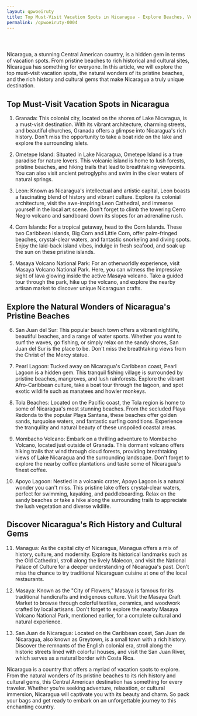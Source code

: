 ```yaml
---
layout: qpwoeiruty
title: Top Must-Visit Vacation Spots in Nicaragua - Explore Beaches, Volcanoes, and Culture
permalink: /qpwoeiruty-0004
---
```



<div class="separator" style="clear: both;"><a href="https://blogger.googleusercontent.com/img/b/R29vZ2xl/AVvXsEhTtBB-2NwILe6axsLCyCSEw9QVm_YTwB7pssF7aWih3uM-Hq6VsqRdbJBo5fWnfU_FvaQqdOVOgTY9u5LViJeCqZVemAFTzmAtn-QFjDUrfuglhRTn0OeaTtPyblw8qDioBpM8-O2eZzB_ZfgKc88wvirBqygj1aEbtH7ORHZt4axMI73NpbqqWN0WfJHo/s1600/images%20%281%29.jpeg" style="display: block; padding: 1em 0; text-align: center; "><img alt="" border="0" data-original-height="452" data-original-width="679" src="https://blogger.googleusercontent.com/img/b/R29vZ2xl/AVvXsEhTtBB-2NwILe6axsLCyCSEw9QVm_YTwB7pssF7aWih3uM-Hq6VsqRdbJBo5fWnfU_FvaQqdOVOgTY9u5LViJeCqZVemAFTzmAtn-QFjDUrfuglhRTn0OeaTtPyblw8qDioBpM8-O2eZzB_ZfgKc88wvirBqygj1aEbtH7ORHZt4axMI73NpbqqWN0WfJHo/s1600/images%20%281%29.jpeg"/></a></div>


<p>Nicaragua, a stunning Central American country, is a hidden gem in terms of vacation spots. From pristine beaches to rich historical and cultural sites, Nicaragua has something for everyone. In this article, we will explore the top must-visit vacation spots, the natural wonders of its pristine beaches, and the rich history and cultural gems that make Nicaragua a truly unique destination.</p>
<h2>Top Must-Visit Vacation Spots in Nicaragua</h2>
<ol>
<li>
<p>Granada: This colonial city, located on the shores of Lake Nicaragua, is a must-visit destination. With its vibrant architecture, charming streets, and beautiful churches, Granada offers a glimpse into Nicaragua's rich history. Don't miss the opportunity to take a boat ride on the lake and explore the surrounding islets.</p>
</li>
<li>
<p>Ometepe Island: Situated in Lake Nicaragua, Ometepe Island is a true paradise for nature lovers. This volcanic island is home to lush forests, pristine beaches, and hiking trails that lead to breathtaking viewpoints. You can also visit ancient petroglyphs and swim in the clear waters of natural springs.</p>
</li>
<li>
<p>Leon: Known as Nicaragua's intellectual and artistic capital, Leon boasts a fascinating blend of history and vibrant culture. Explore its colonial architecture, visit the awe-inspiring Leon Cathedral, and immerse yourself in the local art scene. Don't forget to climb the towering Cerro Negro volcano and sandboard down its slopes for an adrenaline rush.</p>
</li>
<li>
<p>Corn Islands: For a tropical getaway, head to the Corn Islands. These two Caribbean islands, Big Corn and Little Corn, offer palm-fringed beaches, crystal-clear waters, and fantastic snorkeling and diving spots. Enjoy the laid-back island vibes, indulge in fresh seafood, and soak up the sun on these pristine islands.</p>
</li>
<li>
<p>Masaya Volcano National Park: For an otherworldly experience, visit Masaya Volcano National Park. Here, you can witness the impressive sight of lava glowing inside the active Masaya volcano. Take a guided tour through the park, hike up the volcano, and explore the nearby artisan market to discover unique Nicaraguan crafts.</p>
</li>
</ol>
<h2>Explore the Natural Wonders of Nicaragua's Pristine Beaches</h2>
<ol start="6">
<li>
<p>San Juan del Sur: This popular beach town offers a vibrant nightlife, beautiful beaches, and a range of water sports. Whether you want to surf the waves, go fishing, or simply relax on the sandy shores, San Juan del Sur is the place to be. Don't miss the breathtaking views from the Christ of the Mercy statue.</p>
</li>
<li>
<p>Pearl Lagoon: Tucked away on Nicaragua's Caribbean coast, Pearl Lagoon is a hidden gem. This tranquil fishing village is surrounded by pristine beaches, mangroves, and lush rainforests. Explore the vibrant Afro-Caribbean culture, take a boat tour through the lagoon, and spot exotic wildlife such as manatees and howler monkeys.</p>
</li>
<li>
<p>Tola Beaches: Located on the Pacific coast, the Tola region is home to some of Nicaragua's most stunning beaches. From the secluded Playa Redonda to the popular Playa Santana, these beaches offer golden sands, turquoise waters, and fantastic surfing conditions. Experience the tranquility and natural beauty of these unspoiled coastal areas.</p>
</li>
<li>
<p>Mombacho Volcano: Embark on a thrilling adventure to Mombacho Volcano, located just outside of Granada. This dormant volcano offers hiking trails that wind through cloud forests, providing breathtaking views of Lake Nicaragua and the surrounding landscape. Don't forget to explore the nearby coffee plantations and taste some of Nicaragua's finest coffee.</p>
</li>
<li>
<p>Apoyo Lagoon: Nestled in a volcanic crater, Apoyo Lagoon is a natural wonder you can't miss. This pristine lake offers crystal-clear waters, perfect for swimming, kayaking, and paddleboarding. Relax on the sandy beaches or take a hike along the surrounding trails to appreciate the lush vegetation and diverse wildlife.</p>
</li>
</ol>
<h2>Discover Nicaragua's Rich History and Cultural Gems</h2>
<ol start="11">
<li>
<p>Managua: As the capital city of Nicaragua, Managua offers a mix of history, culture, and modernity. Explore its historical landmarks such as the Old Cathedral, stroll along the lively Malecon, and visit the National Palace of Culture for a deeper understanding of Nicaragua's past. Don't miss the chance to try traditional Nicaraguan cuisine at one of the local restaurants.</p>
</li>
<li>
<p>Masaya: Known as the &quot;City of Flowers,&quot; Masaya is famous for its traditional handicrafts and indigenous culture. Visit the Masaya Craft Market to browse through colorful textiles, ceramics, and woodwork crafted by local artisans. Don't forget to explore the nearby Masaya Volcano National Park, mentioned earlier, for a complete cultural and natural experience.</p>
</li>
<li>
<p>San Juan de Nicaragua: Located on the Caribbean coast, San Juan de Nicaragua, also known as Greytown, is a small town with a rich history. Discover the remnants of the English colonial era, stroll along the historic streets lined with colorful houses, and visit the San Juan River, which serves as a natural border with Costa Rica.</p>
</li>
</ol>
<p>Nicaragua is a country that offers a myriad of vacation spots to explore. From the natural wonders of its pristine beaches to its rich history and cultural gems, this Central American destination has something for every traveler. Whether you're seeking adventure, relaxation, or cultural immersion, Nicaragua will captivate you with its beauty and charm. So pack your bags and get ready to embark on an unforgettable journey to this enchanting country.</p>

<div style="height:1px;" >
<a id="show_id" onclick="document.getElementById('spoiler_id').style.display=''; document.getElementById('show_id').style.display='none';"></a><span id="spoiler_id" style="display: none;"><a class="link" onclick="document.getElementById('spoiler_id').style.display='none'; document.getElementById('show_id').style.display='';"></a>
<div style="background-color: rgba(0, 0, 0, 0); margin: 1px;">
<div class="smallfont"><i><span style="font-size: 16px; font-weight: bold; margin-right: 3px;"></span></i><input onclick="if (this.parentNode.parentNode.getElementsByTagName('div')[1].getElementsByTagName('div')[0].style.display != '') { this.parentNode.parentNode.getElementsByTagName('div')[1].getElementsByTagName('div')[0].style.display = ''; this.innerText = ''; this.value = 'Hide'; } else { this.parentNode.parentNode.getElementsByTagName('div')[1].getElementsByTagName('div')[0].style.display = 'none'; this.innerText = ''; this.value = 'new posts'; }" style="background-color: #00000000; font-size: 16px; width: auto;" type="button" value="new posts" />
</div>
<div class="alt2" style="background-color: rgba(255, 255, 255, 0); margin: 0px; padding: 0px;">
<div style="display: none;" loading="lazy">



<div class="jontor" loading="lazy">
<script src="https://rawgit.com/rezamuhamad/rakinfo/master/sitemap.js"></script>
<script src="https://xselebgram.xyz/feeds/posts/default/?start-index=2510&max-results=10&amp;alt=json-in-script&amp;callback=rak_info_Load"></script>
</div></div></div></div></span>

</div>

